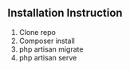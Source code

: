 ## Installation Instruction
1. Clone repo
2. Composer install
3. php artisan migrate
4. php artisan serve
